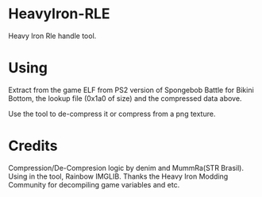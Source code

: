 # HeavyIron-RLE
Heavy Iron Rle handle tool.

# Using
Extract from the game ELF from PS2 version of Spongebob Battle for Bikini Bottom, the
lookup file (0x1a0 of size) and the compressed data above.

Use the tool to de-compress it or compress from a png texture.

# Credits
Compression/De-Compresion logic by denim and MummRa(STR Brasil).
Using in the tool, Rainbow IMGLIB.
Thanks the Heavy Iron Modding Community for decompiling game variables and etc.
